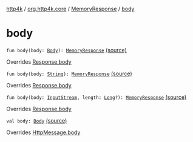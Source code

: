 [http4k](../../index.md) / [org.http4k.core](../index.md) / [MemoryResponse](index.md) / [body](./body.md)

# body

`fun body(body: `[`Body`](../-body/index.md)`): `[`MemoryResponse`](index.md) [(source)](https://github.com/http4k/http4k/blob/master/http4k-core/src/main/kotlin/org/http4k/core/http.kt#L233)

Overrides [Response.body](../-response/body.md)


`fun body(body: `[`String`](https://kotlinlang.org/api/latest/jvm/stdlib/kotlin/-string/index.html)`): `[`MemoryResponse`](index.md) [(source)](https://github.com/http4k/http4k/blob/master/http4k-core/src/main/kotlin/org/http4k/core/http.kt#L235)

Overrides [Response.body](../-response/body.md)


`fun body(body: `[`InputStream`](https://docs.oracle.com/javase/6/docs/api/java/io/InputStream.html)`, length: `[`Long`](https://kotlinlang.org/api/latest/jvm/stdlib/kotlin/-long/index.html)`?): `[`MemoryResponse`](index.md) [(source)](https://github.com/http4k/http4k/blob/master/http4k-core/src/main/kotlin/org/http4k/core/http.kt#L237)

Overrides [Response.body](../-response/body.md)


`val body: `[`Body`](../-body/index.md) [(source)](https://github.com/http4k/http4k/blob/master/http4k-core/src/main/kotlin/org/http4k/core/http.kt#L224)

Overrides [HttpMessage.body](../-http-message/body.md)

